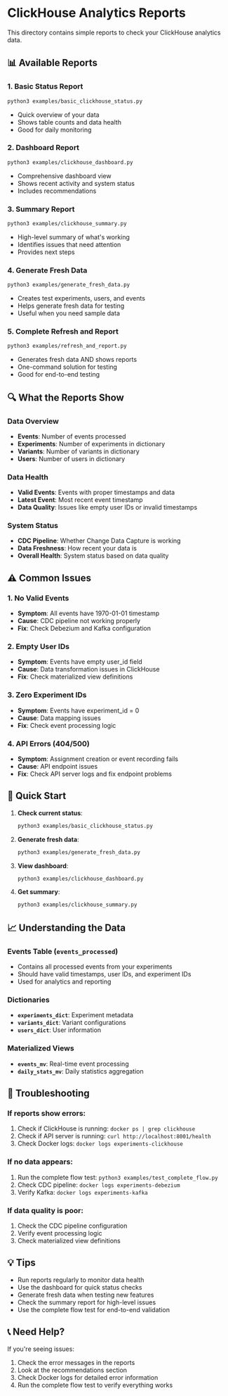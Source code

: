 # ClickHouse Analytics Reports

This directory contains simple reports to check your ClickHouse analytics data.

## 📊 Available Reports

### 1. Basic Status Report
```bash
python3 examples/basic_clickhouse_status.py
```
- Quick overview of your data
- Shows table counts and data health
- Good for daily monitoring

### 2. Dashboard Report
```bash
python3 examples/clickhouse_dashboard.py
```
- Comprehensive dashboard view
- Shows recent activity and system status
- Includes recommendations

### 3. Summary Report
```bash
python3 examples/clickhouse_summary.py
```
- High-level summary of what's working
- Identifies issues that need attention
- Provides next steps

### 4. Generate Fresh Data
```bash
python3 examples/generate_fresh_data.py
```
- Creates test experiments, users, and events
- Helps generate fresh data for testing
- Useful when you need sample data

### 5. Complete Refresh and Report
```bash
python3 examples/refresh_and_report.py
```
- Generates fresh data AND shows reports
- One-command solution for testing
- Good for end-to-end testing

## 🔍 What the Reports Show

### Data Overview
- **Events**: Number of events processed
- **Experiments**: Number of experiments in dictionary
- **Variants**: Number of variants in dictionary  
- **Users**: Number of users in dictionary

### Data Health
- **Valid Events**: Events with proper timestamps and data
- **Latest Event**: Most recent event timestamp
- **Data Quality**: Issues like empty user IDs or invalid timestamps

### System Status
- **CDC Pipeline**: Whether Change Data Capture is working
- **Data Freshness**: How recent your data is
- **Overall Health**: System status based on data quality

## ⚠️ Common Issues

### 1. No Valid Events
- **Symptom**: All events have 1970-01-01 timestamp
- **Cause**: CDC pipeline not working properly
- **Fix**: Check Debezium and Kafka configuration

### 2. Empty User IDs
- **Symptom**: Events have empty user_id field
- **Cause**: Data transformation issues in ClickHouse
- **Fix**: Check materialized view definitions

### 3. Zero Experiment IDs
- **Symptom**: Events have experiment_id = 0
- **Cause**: Data mapping issues
- **Fix**: Check event processing logic

### 4. API Errors (404/500)
- **Symptom**: Assignment creation or event recording fails
- **Cause**: API endpoint issues
- **Fix**: Check API server logs and fix endpoint problems

## 🚀 Quick Start

1. **Check current status**:
   ```bash
   python3 examples/basic_clickhouse_status.py
   ```

2. **Generate fresh data**:
   ```bash
   python3 examples/generate_fresh_data.py
   ```

3. **View dashboard**:
   ```bash
   python3 examples/clickhouse_dashboard.py
   ```

4. **Get summary**:
   ```bash
   python3 examples/clickhouse_summary.py
   ```

## 📈 Understanding the Data

### Events Table (`events_processed`)
- Contains all processed events from your experiments
- Should have valid timestamps, user IDs, and experiment IDs
- Used for analytics and reporting

### Dictionaries
- **`experiments_dict`**: Experiment metadata
- **`variants_dict`**: Variant configurations
- **`users_dict`**: User information

### Materialized Views
- **`events_mv`**: Real-time event processing
- **`daily_stats_mv`**: Daily statistics aggregation

## 🔧 Troubleshooting

### If reports show errors:
1. Check if ClickHouse is running: `docker ps | grep clickhouse`
2. Check if API server is running: `curl http://localhost:8001/health`
3. Check Docker logs: `docker logs experiments-clickhouse`

### If no data appears:
1. Run the complete flow test: `python3 examples/test_complete_flow.py`
2. Check CDC pipeline: `docker logs experiments-debezium`
3. Verify Kafka: `docker logs experiments-kafka`

### If data quality is poor:
1. Check the CDC pipeline configuration
2. Verify event processing logic
3. Check materialized view definitions

## 💡 Tips

- Run reports regularly to monitor data health
- Use the dashboard for quick status checks
- Generate fresh data when testing new features
- Check the summary report for high-level issues
- Use the complete flow test for end-to-end validation

## 📞 Need Help?

If you're seeing issues:
1. Check the error messages in the reports
2. Look at the recommendations section
3. Check Docker logs for detailed error information
4. Run the complete flow test to verify everything works
